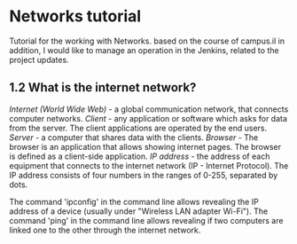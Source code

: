 # Networks tutorial
Tutorial for the working with Networks.
based on the course of campus.il
in addition, I would like to manage an operation in the Jenkins, related to the project updates.

## 1.2 What is the internet network?

*Internet (World Wide Web)* - a global communication network, that connects computer networks.
*Client* - any application or software which asks for data from the server. The client applications are operated by the end users. 
*Server* - a computer that shares data with the clients.
*Browser* - The browser is an application that allows showing internet pages. The browser is defined as a client-side application.
*IP address* - the address of each equipment that connects to the internet network (IP - Internet Protocol). The IP address consists of four numbers in the ranges of 0-255, separated by dots. 

The command 'ipconfig' in the command line allows revealing the IP address of a device (usually under "Wireless LAN adapter Wi-Fi").
The command 'ping' in the command line allows revealing if two computers are linked one to the other through the internet network.
